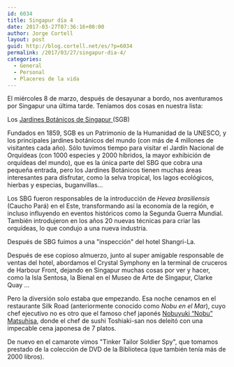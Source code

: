 ```yaml
---
id: 6034
title: Singapur día 4
date: 2017-03-27T07:36:16+00:00
author: Jorge Cortell
layout: post
guid: http://blog.cortell.net/es/?p=6034
permalink: /2017/03/27/singapur-dia-4/
categories:
  - General
  - Personal
  - Placeres de la vida
---
```

El miércoles 8 de marzo, después de desayunar a bordo, nos aventuramos por Singapur una última tarde. Teníamos dos cosas en nuestra lista:
  
Los  <a href="http://www.sbg.org.sg" target="_blank">Jardines Botánicos de Singapur </a> (SGB)

Fundados en 1859, SGB es un Patrimonio de la Humanidad de la UNESCO, y los principales jardines botánicos del mundo (con más de 4 millones de visitantes cada año). Sólo tuvimos tiempo para visitar el Jardín Nacional de Orquídeas (con 1000 especies y 2000 híbridos, la mayor exhibición de orquídeas del mundo), que es la única parte del SBG que cobra una pequeña entrada, pero los Jardines Botánicos tienen muchas áreas interesantes para disfrutar, como la selva tropical, los lagos ecológicos, hierbas y especias, buganvillas...

Los SBG fueron responsables de la introducción de _Hevea brasiliensis_ (Caucho Pará) en el Este, transformando así la economía de la región, e incluso influyendo en eventos históricos como la Segunda Guerra Mundial. También introdujeron en los años 20 nuevas técnicas para criar las orquídeas, lo que condujo a una nueva industria.

Después de SBG fuimos a una "inspección" del hotel Shangri-La.

Después de ese copioso almuerzo, junto al super amigable responsable de ventas del hotel, abordamos el Crystal Symphony en la terminal de cruceros de Harbour Front, dejando en Singapur muchas cosas por ver y hacer, como la Isla Sentosa, la Bienal en el Museo de Arte de Singapur, Clarke Quay ...

Pero la diversión solo estaba que empezando. Esa noche cenamos en el restaurante Silk Road (anteriormente conocido como _Nobu en el Mar_), cuyo chef ejecutivo no es otro que el famoso chef japonés <a href="http://blog.crystalcruises.com/21961/" target="_blank">Nobuyuki “Nobu” Matsuhisa</a>, donde el chef de sushi Toshiaki-san nos deleitó con una impecable cena japonesa de 7 platos.

De nuevo en el camarote vimos "Tinker Tailor Soldier Spy", que tomamos prestado de la colección de DVD de la Biblioteca (que también tenía más de 2000 libros).